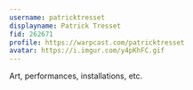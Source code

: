 ```yaml
---
username: patricktresset
displayname: Patrick Tresset
fid: 262671
profile: https://warpcast.com/patricktresset
avatar: https://i.imgur.com/y4pKhFC.gif
---
```

Art, performances, installations, etc.  
